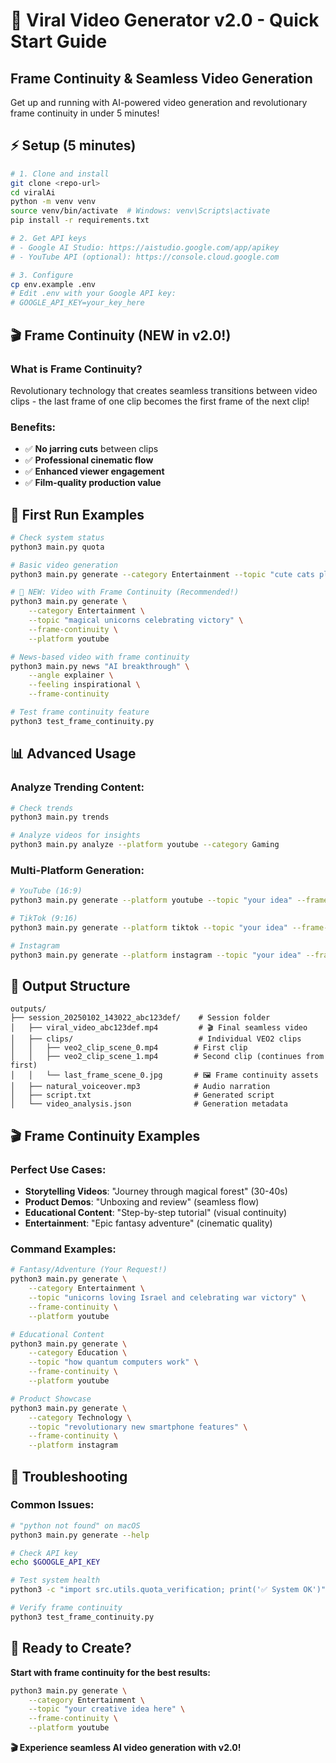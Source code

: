 # 🚀 Viral Video Generator v2.0 - Quick Start Guide
## Frame Continuity & Seamless Video Generation

Get up and running with AI-powered video generation and revolutionary frame continuity in under 5 minutes!

## ⚡ Setup (5 minutes)

```bash
# 1. Clone and install
git clone <repo-url>
cd viralAi
python -m venv venv
source venv/bin/activate  # Windows: venv\Scripts\activate
pip install -r requirements.txt

# 2. Get API keys
# - Google AI Studio: https://aistudio.google.com/app/apikey
# - YouTube API (optional): https://console.cloud.google.com

# 3. Configure
cp env.example .env
# Edit .env with your Google API key:
# GOOGLE_API_KEY=your_key_here
```

## 🎬 Frame Continuity (NEW in v2.0!)

### What is Frame Continuity?
Revolutionary technology that creates seamless transitions between video clips - the last frame of one clip becomes the first frame of the next clip!

### Benefits:
- ✅ **No jarring cuts** between clips
- ✅ **Professional cinematic flow**
- ✅ **Enhanced viewer engagement**
- ✅ **Film-quality production value**

## 🎯 First Run Examples

```bash
# Check system status
python3 main.py quota

# Basic video generation
python3 main.py generate --category Entertainment --topic "cute cats playing"

# 🌟 NEW: Video with Frame Continuity (Recommended!)
python3 main.py generate \
    --category Entertainment \
    --topic "magical unicorns celebrating victory" \
    --frame-continuity \
    --platform youtube

# News-based video with frame continuity
python3 main.py news "AI breakthrough" \
    --angle explainer \
    --feeling inspirational \
    --frame-continuity

# Test frame continuity feature
python3 test_frame_continuity.py
```

## 📊 Advanced Usage

### Analyze Trending Content:
```bash
# Check trends
python3 main.py trends

# Analyze videos for insights
python3 main.py analyze --platform youtube --category Gaming
```

### Multi-Platform Generation:
```bash
# YouTube (16:9)
python3 main.py generate --platform youtube --topic "your idea" --frame-continuity

# TikTok (9:16) 
python3 main.py generate --platform tiktok --topic "your idea" --frame-continuity

# Instagram
python3 main.py generate --platform instagram --topic "your idea" --frame-continuity
```

## 📁 Output Structure

```
outputs/
├── session_20250102_143022_abc123def/    # Session folder
│   ├── viral_video_abc123def.mp4         # 🎬 Final seamless video
│   ├── clips/                            # Individual VEO2 clips
│   │   ├── veo2_clip_scene_0.mp4        # First clip
│   │   ├── veo2_clip_scene_1.mp4        # Second clip (continues from first)
│   │   └── last_frame_scene_0.jpg       # 🖼️ Frame continuity assets
│   ├── natural_voiceover.mp3            # Audio narration
│   ├── script.txt                       # Generated script
│   └── video_analysis.json              # Generation metadata
```

## 🎬 Frame Continuity Examples

### Perfect Use Cases:
- **Storytelling Videos**: "Journey through magical forest" (30-40s)
- **Product Demos**: "Unboxing and review" (seamless flow)
- **Educational Content**: "Step-by-step tutorial" (visual continuity)
- **Entertainment**: "Epic fantasy adventure" (cinematic quality)

### Command Examples:
```bash
# Fantasy/Adventure (Your Request!)
python3 main.py generate \
    --category Entertainment \
    --topic "unicorns loving Israel and celebrating war victory" \
    --frame-continuity \
    --platform youtube

# Educational Content
python3 main.py generate \
    --category Education \
    --topic "how quantum computers work" \
    --frame-continuity \
    --platform youtube

# Product Showcase
python3 main.py generate \
    --category Technology \
    --topic "revolutionary new smartphone features" \
    --frame-continuity \
    --platform instagram
```

## 🔧 Troubleshooting

### Common Issues:
```bash
# "python not found" on macOS
python3 main.py generate --help

# Check API key
echo $GOOGLE_API_KEY

# Test system health
python3 -c "import src.utils.quota_verification; print('✅ System OK')"

# Verify frame continuity
python3 test_frame_continuity.py
```

## 🚀 Ready to Create?

**Start with frame continuity for the best results:**

```bash
python3 main.py generate \
    --category Entertainment \
    --topic "your creative idea here" \
    --frame-continuity \
    --platform youtube
```

**🎬 Experience seamless AI video generation with v2.0!** 